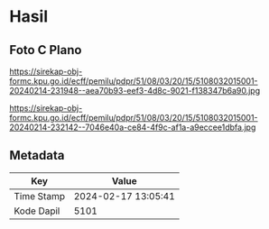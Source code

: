 # Hasil

## Foto C Plano

https://sirekap-obj-formc.kpu.go.id/ecff/pemilu/pdpr/51/08/03/20/15/5108032015001-20240214-231948--aea70b93-eef3-4d8c-9021-f138347b6a90.jpg

https://sirekap-obj-formc.kpu.go.id/ecff/pemilu/pdpr/51/08/03/20/15/5108032015001-20240214-232142--7046e40a-ce84-4f9c-af1a-a9eccee1dbfa.jpg


## Metadata

| Key        | Value               |
| ---------- | ------------------- |
| Time Stamp | 2024-02-17 13:05:41 |
| Kode Dapil | 5101                |



